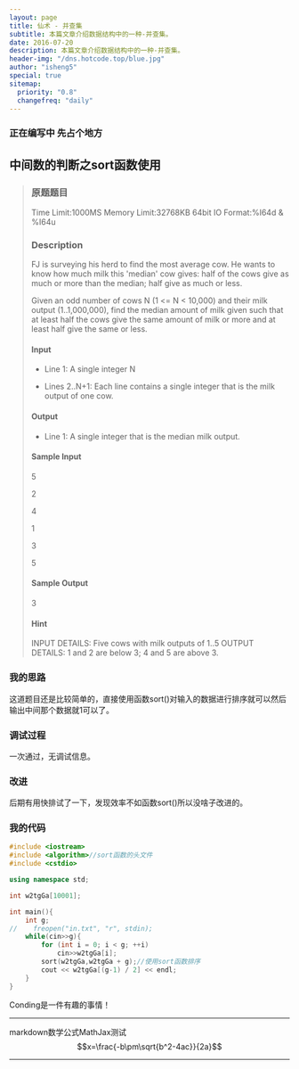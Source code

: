 ```yaml
---
layout: page
title: 仙术 - 并查集
subtitle: 本篇文章介绍数据结构中的一种-并查集。
date: 2016-07-20
description: 本篇文章介绍数据结构中的一种-并查集。
header-img: "/dns.hotcode.top/blue.jpg"
author: "isheng5"
special: true
sitemap:
  priority: "0.8"
  changefreq: "daily"
---
```

### 正在编写中 先占个地方

## 中间数的判断之sort函数使用

> ### 原题题目
>
>Time Limit:1000MS     Memory Limit:32768KB     64bit IO Format:%I64d & %I64u
>
>### Description
>
>FJ is surveying his herd to find the most average cow. He wants to know how much milk this 'median' cow gives: half of the cows give as much or more than the median; half give as much or less.
>
>Given an odd number of cows N (1 <= N < 10,000) and their milk output (1..1,000,000), find the median amount of milk given such that at least half the cows give the same amount of milk or more and at least half give the same or less.
>
>#### Input
>
>* Line 1: A single integer N
>
>* Lines 2..N+1: Each line contains a single integer that is the milk output of one cow.
>
>#### Output
>
>* Line 1: A single integer that is the median milk output.
>
>#### Sample Input
>5
>
>2
>
>4
>
>1
>
>3
>
>5
>
>#### Sample Output
>3
>
>#### Hint
> INPUT DETAILS: Five cows with milk outputs of 1..5 OUTPUT DETAILS: 1 and 2 are below 3; 4 and 5 are above 3.

### 我的思路
这道题目还是比较简单的，直接使用函数sort()对输入的数据进行排序就可以然后输出中间那个数据就1可以了。

### 调试过程
一次通过，无调试信息。

### 改进
后期有用快排试了一下，发现效率不如函数sort()所以没啥子改进的。

### 我的代码
```c++
#include <iostream>
#include <algorithm>//sort函数的头文件
#include <cstdio>

using namespace std;

int w2tgGa[10001];

int main(){
    int g;
//    freopen("in.txt", "r", stdin);
    while(cin>>g){
        for (int i = 0; i < g; ++i)
            cin>>w2tgGa[i];
        sort(w2tgGa,w2tgGa + g);//使用sort函数排序
        cout << w2tgGa[(g-1) / 2] << endl;
    }
}
```
Conding是一件有趣的事情！

---
markdown数学公式MathJax测试
$$x=\frac{-b\pm\sqrt{b^2-4ac}}{2a}$$

---

